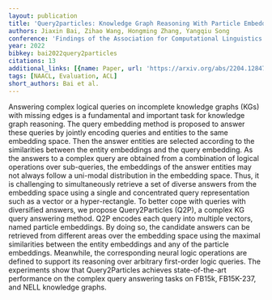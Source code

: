 ```yaml
---
layout: publication
title: 'Query2particles: Knowledge Graph Reasoning With Particle Embeddings'
authors: Jiaxin Bai, Zihao Wang, Hongming Zhang, Yangqiu Song
conference: 'Findings of the Association for Computational Linguistics: NAACL 2022'
year: 2022
bibkey: bai2022query2particles
citations: 13
additional_links: [{name: Paper, url: 'https://arxiv.org/abs/2204.12847'}]
tags: [NAACL, Evaluation, ACL]
short_authors: Bai et al.
---
```

Answering complex logical queries on incomplete knowledge graphs (KGs) with
missing edges is a fundamental and important task for knowledge graph
reasoning. The query embedding method is proposed to answer these queries by
jointly encoding queries and entities to the same embedding space. Then the
answer entities are selected according to the similarities between the entity
embeddings and the query embedding. As the answers to a complex query are
obtained from a combination of logical operations over sub-queries, the
embeddings of the answer entities may not always follow a uni-modal
distribution in the embedding space. Thus, it is challenging to simultaneously
retrieve a set of diverse answers from the embedding space using a single and
concentrated query representation such as a vector or a hyper-rectangle. To
better cope with queries with diversified answers, we propose Query2Particles
(Q2P), a complex KG query answering method. Q2P encodes each query into
multiple vectors, named particle embeddings. By doing so, the candidate answers
can be retrieved from different areas over the embedding space using the
maximal similarities between the entity embeddings and any of the particle
embeddings. Meanwhile, the corresponding neural logic operations are defined to
support its reasoning over arbitrary first-order logic queries. The experiments
show that Query2Particles achieves state-of-the-art performance on the complex
query answering tasks on FB15k, FB15K-237, and NELL knowledge graphs.